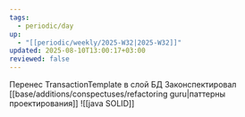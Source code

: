 ```yaml
---
tags:
  - periodic/day
up:
  - "[[periodic/weekly/2025-W32|2025-W32]]"
updated: 2025-08-10T13:00:17+03:00
reviewed: false
---
```


Перенес TransactionTemplate в слой БД
Законспектировал [[base/additions/conspectuses/refactoring guru|паттерны проектирования]]
![[java SOLID]]
